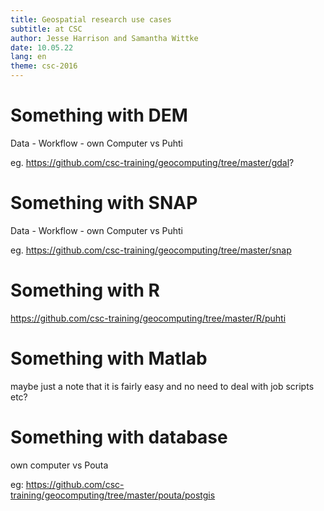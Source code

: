 ```yaml
--- 
title: Geospatial research use cases
subtitle: at CSC
author: Jesse Harrison and Samantha Wittke
date: 10.05.22
lang: en
theme: csc-2016
---
```


# Something with DEM

Data -  Workflow - own Computer vs Puhti

eg. https://github.com/csc-training/geocomputing/tree/master/gdal?


# Something with SNAP

Data -  Workflow - own Computer vs Puhti

eg. https://github.com/csc-training/geocomputing/tree/master/snap


# Something with R

https://github.com/csc-training/geocomputing/tree/master/R/puhti


# Something with Matlab

maybe just a note that it is fairly easy and no need to deal with job scripts etc?

# Something with database

own computer vs Pouta

eg: https://github.com/csc-training/geocomputing/tree/master/pouta/postgis

# 



